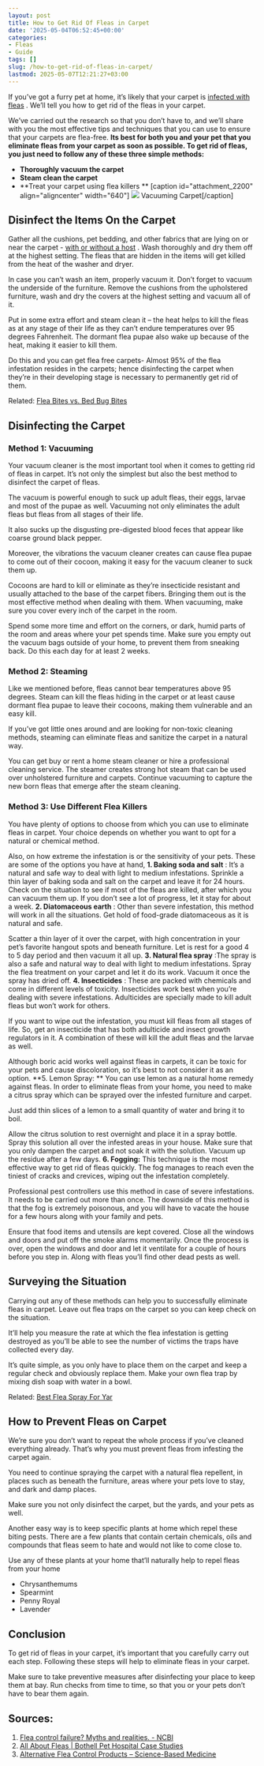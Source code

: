 ```yaml
---
layout: post
title: How to Get Rid Of Fleas in Carpet
date: '2025-05-04T06:52:45+00:00'
categories:
- Fleas
- Guide
tags: []
slug: /how-to-get-rid-of-fleas-in-carpet/
lastmod: 2025-05-07T12:21:27+03:00
---
```


If you’ve got a furry pet at home, it’s likely that your carpet is
[infected with fleas](https://entomology.ca.uky.edu/ef602)
. We’ll tell you how to get rid of the fleas in your carpet.

We’ve carried out the research so that you don’t have to, and we’ll share with you the most effective tips and techniques that you can use to ensure that your carpets are flea-free.
**Its best for both you and your pet that you eliminate fleas from your carpet as soon as possible. To get rid of fleas, you just need to follow any of these three simple methods:**
- **Thoroughly vacuum the carpet**
- **Steam clean the carpet**
- **Treat your carpet using flea killers **
[caption id="attachment_2200" align="aligncenter" width="640"]
![](/assets/img/img/)
Vacuuming Carpet[/caption]
## Disinfect the Items On the Carpet
Gather all the cushions, pet bedding, and other fabrics that are lying on or near the carpet -
[with or without a host](https://pestpolicy.com/how-long-can-fleas-live-without-a-host/)
. Wash thoroughly and dry them off at the highest setting. The fleas that are hidden in the items will get killed from the heat of the washer and dryer.

In case you can’t wash an item, properly vacuum it. Don’t forget to vacuum the underside of the furniture. Remove the cushions from the upholstered furniture, wash and dry the covers at the highest setting and vacuum all of it.

Put in some extra effort and steam clean it – the heat helps to kill the fleas as at any stage of their life as they can’t endure temperatures over 95 degrees Fahrenheit. The dormant flea pupae also wake up because of the heat, making it easier to kill them.

Do this and you can get flea free carpets- Almost 95% of the flea infestation resides in the carpets; hence disinfecting the carpet when they’re in their developing stage is necessary to permanently get rid of them.

Related:
[Flea Bites vs. Bed Bug Bites](https://pestpolicy.com/flea-bites-vs-bed-bug-bites/)
## Disinfecting the Carpet
### Method 1: Vacuuming
Your vacuum cleaner is the most important tool when it comes to getting rid of fleas in carpet. It’s not only the simplest but also the best method to disinfect the carpet of fleas.

The vacuum is powerful enough to suck up adult fleas, their eggs, larvae and most of the pupae as well. Vacuuming not only eliminates the adult fleas but fleas from all stages of their life.

It also sucks up the disgusting pre-digested blood feces that appear like coarse ground black pepper.

Moreover, the vibrations the vacuum cleaner creates can cause flea pupae to come out of their cocoon, making it easy for the vacuum cleaner to suck them up.

Cocoons are hard to kill or eliminate as they’re insecticide resistant and usually attached to the base of the carpet fibers. Bringing them out is the most effective method when dealing with them. When vacuuming, make sure you cover every inch of the carpet in the room.

Spend some more time and effort on the corners, or dark, humid parts of the room and areas where your pet spends time. Make sure you empty out the vacuum bags outside of your home, to prevent them from sneaking back. Do this each day for at least 2 weeks.
### Method 2: Steaming
Like we mentioned before, fleas cannot bear temperatures above 95 degrees. Steam can kill the fleas hiding in the carpet or at least cause dormant flea pupae to leave their cocoons, making them vulnerable and an easy kill.

If you’ve got little ones around and are looking for non-toxic cleaning methods, steaming can eliminate fleas and sanitize the carpet in a natural way.

You can get buy or rent a home steam cleaner or hire a professional cleaning service. The steamer creates strong hot steam that can be used over unholstered furniture and carpets. Continue vacuuming to capture the new born fleas that emerge after the steam cleaning.
### Method 3: Use Different Flea Killers
You have plenty of options to choose from which you can use to eliminate fleas in carpet. Your choice depends on whether you want to opt for a natural or chemical method.

Also, on how extreme the infestation is or the sensitivity of your pets. These are some of the options you have at hand,
**1. Baking soda and salt**
: It’s a natural and safe way to deal with light to medium infestations. Sprinkle a thin layer of baking soda and salt on the carpet and leave it for 24 hours. Check on the situation to see if most of the fleas are killed, after which you can vacuum them up. If you don’t see a lot of progress, let it stay for about a week.
**2. Diatomaceous earth**
: Other than severe infestation, this method will work in all the situations. Get hold of food-grade diatomaceous as it is natural and safe.

Scatter a thin layer of it over the carpet, with high concentration in your pet’s favorite hangout spots and beneath furniture. Let is rest for a good 4 to 5 day period and then vacuum it all up.
**3. Natural flea spray**
:The spray is also a safe and natural way to deal with light to medium infestations. Spray the flea treatment on your carpet and let it do its work. Vacuum it once the spray has dried off.
**4. Insecticides**
: These are packed with chemicals and come in different levels of toxicity. Insecticides work best when you’re dealing with severe infestations. Adulticides are specially made to kill adult fleas but won’t work for others.

If you want to wipe out the infestation, you must kill fleas from all stages of life. So, get an insecticide that has both adulticide and insect growth regulators in it. A combination of these will kill the adult fleas and the larvae as well.

Although boric acid works well against fleas in carpets, it can be toxic for your pets and cause discoloration, so it’s best to not consider it as an option.
**5. Lemon Spray: **
You can use lemon as a natural home remedy against fleas. In order to eliminate fleas from your home, you need to make a citrus spray which can be sprayed over the infested furniture and carpet.

Just add thin slices of a lemon to a small quantity of water and bring it to boil.

Allow the citrus solution to rest overnight and place it in a spray bottle. Spray this solution all over the infested areas in your house. Make sure that you only dampen the carpet and not soak it with the solution. Vacuum up the residue after a few days.
**6. Fogging:**
This technique is the most effective way to get rid of fleas quickly. The fog manages to reach even the tiniest of cracks and crevices, wiping out the infestation completely.

Professional pest controllers use this method in case of severe infestations. It needs to be carried out more than once. The downside of this method is that the fog is extremely poisonous, and you will have to vacate the house for a few hours along with your family and pets.

Ensure that food items and utensils are kept covered. Close all the windows and doors and put off the smoke alarms momentarily. Once the process is over, open the windows and door and let it ventilate for a couple of hours before you step in. Along with fleas you’ll find other dead pests as well.
## Surveying the Situation
Carrying out any of these methods can help you to successfully eliminate fleas in carpet. Leave out flea traps on the carpet so you can keep check on the situation.

It’ll help you measure the rate at which the flea infestation is getting destroyed as you’ll be able to see the number of victims the traps have collected every day.

It’s quite simple, as you only have to place them on the carpet and keep a regular check and obviously replace them. Make your own flea trap by mixing dish soap with water in a bowl.

Related:
[Best Flea Spray For Yar](https://pestpolicy.com/best-flea-spray-for-yard/)
## How to Prevent Fleas on Carpet
We’re sure you don’t want to repeat the whole process if you’ve cleaned everything already. That’s why you must prevent fleas from infesting the carpet again.

You need to continue spraying the carpet with a natural flea repellent, in places such as beneath the furniture, areas where your pets love to stay, and dark and damp places.

Make sure you not only disinfect the carpet, but the yards, and your pets as well.

Another easy way is to keep specific plants at home which repel these biting pests. There are a few plants that contain certain chemicals, oils and compounds that fleas seem to hate and would not like to come close to.

Use any of these plants at your home that’ll naturally help to repel fleas from your home
- Chrysanthemums
- Spearmint
- Penny Royal
- Lavender
## Conclusion
To get rid of fleas in your carpet, it’s important that you carefully carry out each step. Following these steps will help to eliminate fleas in your carpet.

Make sure to take preventive measures after disinfecting your place to keep them at bay. Run checks from time to time, so that you or your pets don’t have to bear them again.
## Sources:
1. [Flea control failure? Myths and realities. - NCBI](https://www.ncbi.nlm.nih.gov/pubmed/24661796)
2. [All About Fleas | Bothell Pet Hospital Case Studies](https://bothellveterinarian.wordpress.com/2014/09/03/all-about-fleas/)
3. [Alternative Flea Control Products – Science-Based Medicine](https://sciencebasedmedicine.org/alternative-flea-control-products/)
